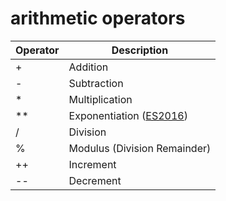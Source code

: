 # arithmetic operators



| Operator | Description                                                          |
| -------- | -------------------------------------------------------------------- |
| +        | Addition                                                             |
| -        | Subtraction                                                          |
| \*       | Multiplication                                                       |
| \*\*     | Exponentiation ([ES2016](https://www.w3schools.com/js/js\_2016.asp)) |
| /        | Division                                                             |
| %        | Modulus (Division Remainder)                                         |
| ++       | Increment                                                            |
| --       | Decrement                                                            |
